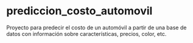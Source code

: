 # prediccion_costo_automovil
Proyecto para predecir el costo de un automóvil a partir de una base de datos con información sobre características, precios, color, etc.
